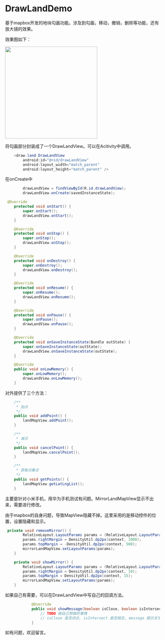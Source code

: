 # DrawLandDemo
基于mapbox开发的地块勾画功能。涉及到勾画，移动，撤销，删除等功能，还有放大镜的效果。 

效果图如下：

<img src="160747.gif" width="300px"/>

将勾画部分封装成了一个DrawLandView。可以在Acitivity中调用。

```java
    <draw.land.DrawLandView
        android:id="@+id/drawLandView"
        android:layout_width="match_parent"
        android:layout_height="match_parent" />
```

在onCreate中

```java
		drawLandView = findViewById(R.id.drawLandView);
        drawLandView.onCreate(savedInstanceState);
```

```java
 @Override
    protected void onStart() {
        super.onStart();
        drawLandView.onStart();
    }

    @Override
    protected void onStop() {
        super.onStop();
        drawLandView.onStop();
    }

    @Override
    protected void onDestroy() {
        super.onDestroy();
        drawLandView.onDestroy();
    }

    @Override
    protected void onResume() {
        super.onResume();
        drawLandView.onResume();
    }

    @Override
    protected void onPause() {
        super.onPause();
        drawLandView.onPause();
    }

    @Override
    protected void onSaveInstanceState(Bundle outState) {
        super.onSaveInstanceState(outState);
        drawLandView.onSaveInstanceState(outState);
    }

    @Override
    public void onLowMemory() {
        super.onLowMemory();
        drawLandView.onLowMemory();
    }
```

对外提供了三个方法：

```java
	/**
     * 加点
     */
    public void addPoint() {
        landMapView.addPoint();
    }

    /**
     * 减点
     */
    public void cancelPoint() {
        landMapView.cancelPoint();
    }

    /**
     * 获取点集合
     */
    public void getPoints() {
        landMapView.getLatLngList();
    }
```

主要是针对小米手机，用华为手机测试有问题。MirrorLandMapView显示不出来，需要进行修改。

由于mapbox的自身问题，导致MapView隐藏不掉。这里采用的是移动控件的位置，设置隐藏和显示。

```java
 private void removeMirror() {
        RelativeLayout.LayoutParams params = (RelativeLayout.LayoutParams) mirrorLandMapView.getLayoutParams();
        params.rightMargin = DensityUtil.dp2px(context, 1000);
        params.topMargin = -DensityUtil.dp2px(context, 500);
        mirrorLandMapView.setLayoutParams(params);
    }

    private void showMirror() {
        RelativeLayout.LayoutParams params = (RelativeLayout.LayoutParams) mirrorLandMapView.getLayoutParams();
        params.rightMargin = DensityUtil.dp2px(context, 10);
        params.topMargin = DensityUtil.dp2px(context, 15);
        mirrorLandMapView.setLayoutParams(params);
    }
```

如果自己有需要，可以在DrawLandView中写自己的回调方法。

```java
            @Override
            public void showMessage(boolean isClose, boolean isIntersect, String message) {
                // TODO 做自己想做的事情 
                // isClose 是否闭合, isIntersect 是否相交, message 提示文字
            }
```

如有问题，欢迎留言。